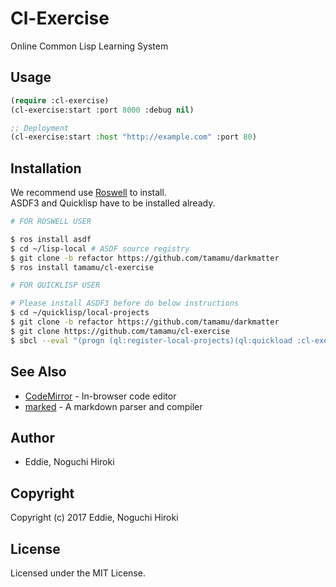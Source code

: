 # Cl-Exercise

Online Common Lisp Learning System

## Usage

```lisp
(require :cl-exercise)
(cl-exercise:start :port 8000 :debug nil)

;; Deployment
(cl-exercise:start :host "http://example.com" :port 80)
```

## Installation

We recommend use [Roswell](https://github.com/roswell/roswell) to install.  
ASDF3 and Quicklisp have to be installed already.

```bash
# FOR ROSWELL USER

$ ros install asdf
$ cd ~/lisp-local # ASDF source registry
$ git clone -b refactor https://github.com/tamamu/darkmatter
$ ros install tamamu/cl-exercise
```

```bash
# FOR QUICKLISP USER

# Please install ASDF3 before do below instructions
$ cd ~/quicklisp/local-projects
$ git clone -b refactor https://github.com/tamamu/darkmatter
$ git clone https://github.com/tamamu/cl-exercise
$ sbcl --eval "(progn (ql:register-local-projects)(ql:quickload :cl-exercise)(exit))"
```

## See Also

* [CodeMirror](https://github.com/codemirror/codemirror) - In-browser code editor
* [marked](https://github.com/chjj/marked) - A markdown parser and compiler

## Author

* Eddie, Noguchi Hiroki

## Copyright

Copyright (c) 2017 Eddie, Noguchi Hiroki

## License

Licensed under the MIT License.
